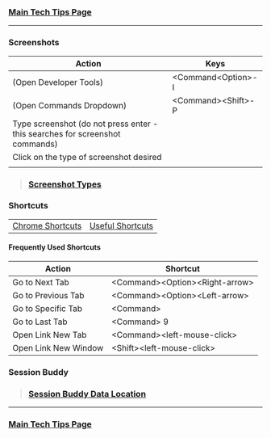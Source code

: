 ### [Main Tech Tips Page](https://github.com/sethfuller/tips/blob/main/tech_tips/README.md)

----------

### Screenshots

| Action                                                                       | Keys                 |
|------------------------------------------------------------------------------|----------------------|
| (Open Developer Tools)                                                       | \<Command\<Option>-I |
| (Open Commands Dropdown)                                                     | \<Command>\<Shift>-P |
| Type screenshot (do not press enter - this searches for screenshot commands)<br> |                      |
| Click on the type of screenshot desired                                      |                      |
|                                                                              |                      |

> ### [Screenshot Types](https://www.businessinsider.com/how-to-screenshot-on-google-chrome)

### Shortcuts
|                                                                                                                                                                                                                                         |                                                                              |
|-----------------------------------------------------------------------------------------------------------------------------------------------------------------------------------------------------------------------------------------|------------------------------------------------------------------------------|
| [Chrome Shortcuts](https://support.google.com/chrome/answer/157179?co=GENIE.Platform%3DDesktop&hl=en#zippy=%2Ctab-and-window-shortcuts%2Cgoogle-chrome-feature-shortcuts%2Caddress-bar-shortcuts%2Cwebpage-shortcuts%2Cmouse-shortcuts) | [Useful Shortcuts](https://blog.hubspot.com/sales/chrome-keyboard-shortcuts) |

#### Frequently Used Shortcuts
| Action               | Shortcut                          |
|----------------------|-----------------------------------|
| Go to Next Tab       | \<Command>\<Option>\<Right-arrow> |
| Go to Previous Tab   | \<Command>\<Option>\<Left-arrow>  |
| Go to Specific Tab   | \<Command><number>                |
| Go to Last Tab       | \<Command> 9                      |
| Open Link New Tab    | \<Command>\<left-mouse-click>     |
| Open Link New Window | \<Shift>\<left-mouse-click>       |

### Session Buddy
> ### [Session Buddy Data Location](https://sessionbuddy.com/data-location/)

----------

### [Main Tech Tips Page](https://github.com/sethfuller/tips/blob/main/tech_tips/README.md)

